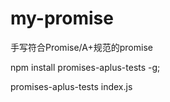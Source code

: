 # my-promise
手写符合Promise/A+规范的promise

npm install promises-aplus-tests -g;

promises-aplus-tests index.js